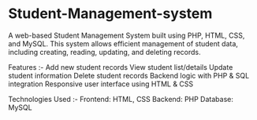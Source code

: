 # Student-Management-system

A web-based Student Management System built using PHP, HTML, CSS, and MySQL. This system allows efficient management of student data, including creating, reading, updating, and deleting records.

Features :- 
Add new student records
View student list/details
Update student information
Delete student records
Backend logic with PHP & SQL integration
Responsive user interface using HTML & CSS

Technologies Used :-
Frontend: HTML, CSS
Backend: PHP
Database: MySQL
